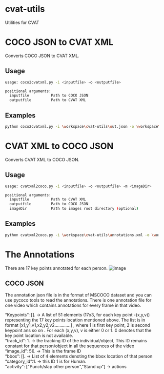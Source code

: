 # cvat-utils
Utilities for CVAT

# COCO JSON to CVAT XML

Converts COCO JSON to CVAT XML.

## Usage

```bash
usage: coco2cvatxml.py -i <inputfile> -o <outputfile>

positional arguments:
  inputfile          Path to COCO JSON
  outputfile         Path to CVAT XML

```

## Examples

```bash
python coco2cvatxml.py -i \workspace\cvat-utils\out.json -o \workspace\cvat-utils\annotations.xml
```

# CVAT XML to COCO JSON

Converts CVAT XML to COCO JSON.

## Usage

```bash
usage: cvatxml2coco.py -i <inputfile> -o <outputfile> -m <imageDir>

positional arguments:
  inputfile          Path to CVAT XML
  outputfile         Path to COCO JSON
  imageDir           Path to images root directory (optional)

```

## Examples

```bash
python cvatxml2coco.py -i \workspace\cvat-utils\annotations.xml -o \workspace\cvat-utils\out.json -m \workspace\cvat-utils\images\
```

# The Annotations
There are 17 key points annotated for each person.
![image](https://user-images.githubusercontent.com/35894891/165474348-1b7f7082-37db-4ff9-8cf8-0b5d3130565a.png)

## COCO JSON
The annotation json file is in the format of MSCOCO dataset and you can use pycoco tools to read the annotations.
There is one annotation file for one video which contains annotations for every frame in that video. 

“Keypoints”: []. → A list of 51 elements (17x3, for each key point -(x,y,v)) representing the 17 key points location mentioned above. The list is in format [x1,y1,v1,x2,y2,v2………….] , where 1 is first key point, 2 is second keypoint ans so on . For each (x,y,v), v is either 0 or 1. 0 denotes that the key point location is not available.<br />
“track_id”: 1. → the tracking ID of the individual/object, This ID remains constant for that person/object in all the sequences of the video<br />
“image_id”: 56. → This is the frame ID<br />
“bbox”: []. → List of 4 elements denoting the bbox location of that person<br />
“category_id”:1. → this ID 1 is for Human.<br />
"activity": ["Punch/slap other person","Stand up"] → actions
